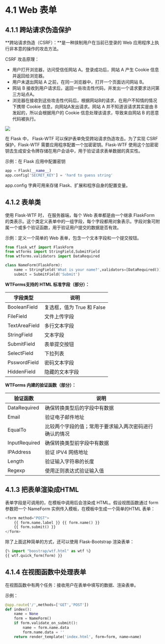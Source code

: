 # 4.1 Web 表单

## 4.1.1 跨站请求伪造保护

**跨站请求伪造（CSRF）：**是一种挟制用户在当前已登录的 Web 应用程序上执行非本意的操作的攻击方法。

CSRF 攻击原理：

- 用户打开浏览器，访问受信任网站 A。登录成功后，网站 A 产生 Cookie 信息并返回给浏览器。
- 用户未退出网站 A 之前，在同一浏览器中，打开一个页面访问网站 B。
- 网站 B 接收到用户请求后，返回一些攻击性代码，并发出一个请求要求访问第三方站点A。
- 浏览器在接收到这些攻击性代码后，根据网站B的请求，在用户不知情的情况下携带 Cookie 信息，向网站A发出请求。网站 A 并不知道该请求其实是由 B 发起的，所以会根据用户的 Cookie 信息处理该请求，导致来自网站 B 的恶意代码被执行。

![](https://gitee.com/linwang0714/ImgHosting/raw/master/article_img//20200921.png)

在 Flask 中， Flask-WTF 可以保护表单免受跨站请求伪造攻击。为了实现 CSRF 保护，Flask-WTF 需要应用程序配置一个加密密钥。Flask-WTF 使用这个加密密钥去生成安全令牌存储在用户会话中，用于验证请求表单数据的真实性。

示例：在 Flask 应用中配置密钥

```python
app = Flask(__name__)
app.config['SECRET_KEY'] = 'hard to guess string'
```

app.config 字典可用来存储 Flask、扩展和程序自身的配置变量。

## 4.1.2 表单类

使用 Flask-WTF 时， 在服务器端，每个 Web 表单都是由一个继承 FlaskForm 的类表示。这个类定义表单中的一组字段，每个字段都用对象表示。字段对象可附属一个或多个验证函数，用于验证用户提交的数据是否有效。

示例：定义一个简单的 Web 表单，包含一个文本字段和一个提交按钮。

```python
from flask_wtf import FlaskForm
from wtforms import StringField,SubmitField
from wtforms.validators import DataRequired

class NameForm(FlaskForm):
    name = StringField('What is your name?',validators=[DataRequired()])
    submit = SubmitField('Submit')
```

**WTForms支持的 HTML 标准字段（部分）：**

| 字段类型      | 说明                       |
| ------------- | -------------------------- |
| BooleanField  | 复选框，值为 True 和 False |
| FileField     | 文件上传字段               |
| TextAreaField | 多行文本字段               |
| StringField   | 文本字段                   |
| SubmitField   | 表单提交按钮               |
| SelectField   | 下拉列表                   |
| PsswordField  | 密码文本字段               |
| HiddenField   | 隐藏的文本字段             |

**WTForms 内建的验证函数（部分）：**

| 验证函数      | 说明                                                   |
| ------------- | ------------------------------------------------------ |
| DataRequired  | 确保转换类型后的字段中有数据                           |
| Email         | 验证电子邮件地址                                       |
| EqualTo       | 比较两个字段的值；常用于要求输入两次密码进行确认的情况 |
| InputRequired | 确保转换类型前字段中有数据                             |
| IPAddress     | 验证 IPV4 网络地址                                     |
| Length        | 验证输入字符串的长度                                   |
| Regexp        | 使用正则表达式验证输入值                               |

## 4.1.3 把表单渲染成HTML

表单字段是可调用的，在模板中调用后会渲染成 HTML。假设视图函数通过 form 参数把一个 NameForm 实例传入模板，在模板中生成一个简单的HTML 表单：

```python
<form method="POST">
    {{ form.name.label }} {{ form.name() }}
    {{ form.submit() }}
</form>
```

除了上面这种简单的方式，还可以使用 Flask-Bootstrap 渲染表单：

```python
{% import "boostrap/wtf.html" as wtf %}
{{ wtf.quick_form(form) }}
```

##  4.1.4 在视图函数中处理表单

在视图函数中有两个任务：接收用户在表单中填写的数据、渲染表单。

示例：

```python
@app.route('/',methods=['GET','POST'])
def index():
    name = None
    form = NameForm()
    if form.validate_on_submit():
        name = form.name.data
        form.name.data = ''
    return render_template('index.html', form=form, name=name)
```

